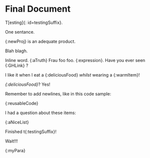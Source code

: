 # Final Document

T[esting]{: id=testingSuffix}.

One sentance.

{:newProj} is an adequate product.

Blah blagh.

Inline word. {:aTruth} Frau foo foo. {:expression}. Have you ever seen {:GHLink} ?

I like it when I eat a {:deliciousFood} _whilst_ wearing a {:warmItem}!

*{:deliciousFood}*? Yes!

Remember to add newlines, like in this code sample:

{:reusableCode}


I had a question about these items:

{:aNiceList}

Finished t{:testingSuffix}!

Wait!!! 

{:myPara}